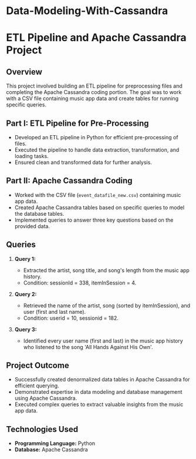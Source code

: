 # Data-Modeling-With-Cassandra


# ETL Pipeline and Apache Cassandra Project

## Overview

This project involved building an ETL pipeline for preprocessing files and completing the Apache Cassandra coding portion. The goal was to work with a CSV file containing music app data and create tables for running specific queries.

## Part I: ETL Pipeline for Pre-Processing

- Developed an ETL pipeline in Python for efficient pre-processing of files.
- Executed the pipeline to handle data extraction, transformation, and loading tasks.
- Ensured clean and transformed data for further analysis.

## Part II: Apache Cassandra Coding

- Worked with the CSV file (`event_datafile_new.csv`) containing music app data.
- Created Apache Cassandra tables based on specific queries to model the database tables.
- Implemented queries to answer three key questions based on the provided data.

## Queries

1. **Query 1:**
   - Extracted the artist, song title, and song's length from the music app history.
   - Condition: sessionId = 338, itemInSession = 4.

2. **Query 2:**
   - Retrieved the name of the artist, song (sorted by itemInSession), and user (first and last name).
   - Condition: userid = 10, sessionid = 182.

3. **Query 3:**
   - Identified every user name (first and last) in the music app history who listened to the song 'All Hands Against His Own'.

## Project Outcome

- Successfully created denormalized data tables in Apache Cassandra for efficient querying.
- Demonstrated expertise in data modeling and database management using Apache Cassandra.
- Executed complex queries to extract valuable insights from the music app data.

## Technologies Used

- **Programming Language:** Python
- **Database:** Apache Cassandra

